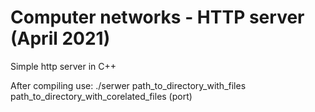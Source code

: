 # Computer networks - HTTP server (April 2021)
Simple http server in C++

After compiling use: ./serwer path_to_directory_with_files path_to_directory_with_corelated_files (port)
